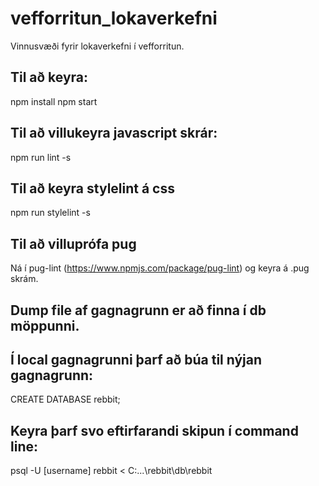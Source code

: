# vefforritun_lokaverkefni
Vinnusvæði fyrir lokaverkefni í vefforritun.

## Til að keyra:
npm install
npm start

## Til að villukeyra javascript skrár:
npm run lint -s

## Til að keyra stylelint á css
npm run stylelint -s

## Til að villuprófa pug
Ná í pug-lint (https://www.npmjs.com/package/pug-lint) og keyra á .pug skrám.

## Dump file af gagnagrunn er að finna í db möppunni.
## Í local gagnagrunni þarf að búa til nýjan gagnagrunn:
CREATE DATABASE rebbit;

## Keyra þarf svo eftirfarandi skipun í command line:
psql -U [username] rebbit < C:\...\rebbit\db\rebbit
